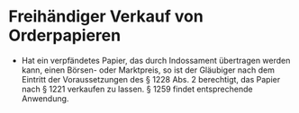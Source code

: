 # Freihändiger Verkauf von Orderpapieren

- Hat ein verpfändetes Papier, das durch Indossament übertragen werden kann, einen Börsen- oder Marktpreis, so ist der Gläubiger nach dem Eintritt der Voraussetzungen des § 1228 Abs. 2 berechtigt, das Papier nach § 1221 verkaufen zu lassen. § 1259 findet entsprechende Anwendung.

